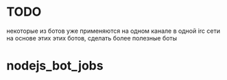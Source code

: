 TODO
====
некоторые из ботов уже применяются на одном канале в одной irc сети
на основе этих этих ботов, сделать более полезные боты

nodejs_bot_jobs
===============

